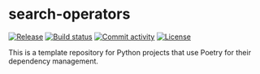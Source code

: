 # search-operators

[![Release](https://img.shields.io/github/v/release/tgran2028/search-operators)](https://img.shields.io/github/v/release/tgran2028/search-operators)
[![Build status](https://img.shields.io/github/actions/workflow/status/tgran2028/search-operators/main.yml?branch=main)](https://github.com/tgran2028/search-operators/actions/workflows/main.yml?query=branch%3Amain)
[![Commit activity](https://img.shields.io/github/commit-activity/m/tgran2028/search-operators)](https://img.shields.io/github/commit-activity/m/tgran2028/search-operators)
[![License](https://img.shields.io/github/license/tgran2028/search-operators)](https://img.shields.io/github/license/tgran2028/search-operators)

This is a template repository for Python projects that use Poetry for their dependency management.